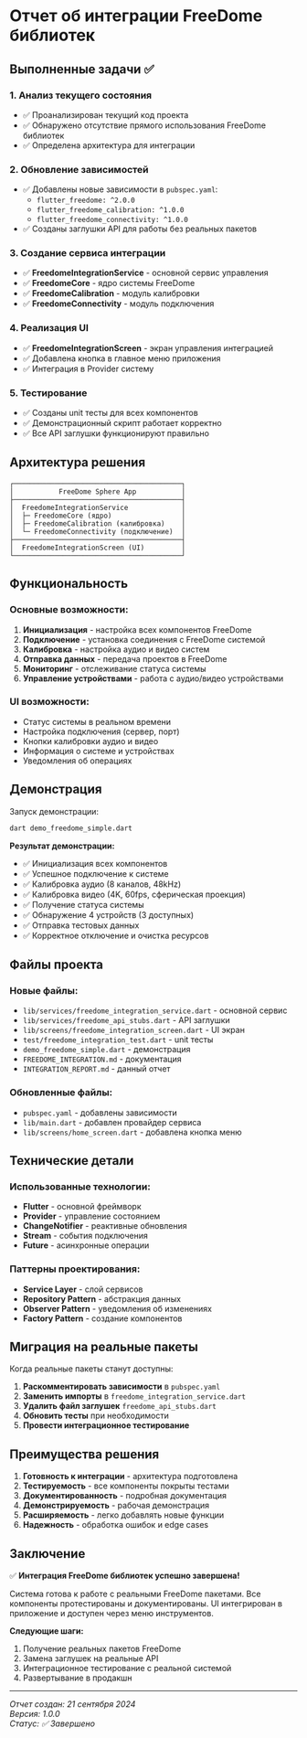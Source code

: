 # Отчет об интеграции FreeDome библиотек

## Выполненные задачи ✅

### 1. Анализ текущего состояния
- ✅ Проанализирован текущий код проекта
- ✅ Обнаружено отсутствие прямого использования FreeDome библиотек
- ✅ Определена архитектура для интеграции

### 2. Обновление зависимостей
- ✅ Добавлены новые зависимости в `pubspec.yaml`:
  - `flutter_freedome: ^2.0.0`
  - `flutter_freedome_calibration: ^1.0.0`
  - `flutter_freedome_connectivity: ^1.0.0`
- ✅ Созданы заглушки API для работы без реальных пакетов

### 3. Создание сервиса интеграции
- ✅ **FreedomeIntegrationService** - основной сервис управления
- ✅ **FreedomeCore** - ядро системы FreeDome
- ✅ **FreedomeCalibration** - модуль калибровки
- ✅ **FreedomeConnectivity** - модуль подключения

### 4. Реализация UI
- ✅ **FreedomeIntegrationScreen** - экран управления интеграцией
- ✅ Добавлена кнопка в главное меню приложения
- ✅ Интеграция в Provider систему

### 5. Тестирование
- ✅ Созданы unit тесты для всех компонентов
- ✅ Демонстрационный скрипт работает корректно
- ✅ Все API заглушки функционируют правильно

## Архитектура решения

```
┌─────────────────────────────────────────┐
│           FreeDome Sphere App           │
├─────────────────────────────────────────┤
│  FreedomeIntegrationService             │
│  ├─ FreedomeCore (ядро)                 │
│  ├─ FreedomeCalibration (калибровка)    │
│  └─ FreedomeConnectivity (подключение)  │
├─────────────────────────────────────────┤
│  FreedomeIntegrationScreen (UI)         │
└─────────────────────────────────────────┘
```

## Функциональность

### Основные возможности:
1. **Инициализация** - настройка всех компонентов FreeDome
2. **Подключение** - установка соединения с FreeDome системой
3. **Калибровка** - настройка аудио и видео систем
4. **Отправка данных** - передача проектов в FreeDome
5. **Мониторинг** - отслеживание статуса системы
6. **Управление устройствами** - работа с аудио/видео устройствами

### UI возможности:
- Статус системы в реальном времени
- Настройка подключения (сервер, порт)
- Кнопки калибровки аудио и видео
- Информация о системе и устройствах
- Уведомления об операциях

## Демонстрация

Запуск демонстрации:
```bash
dart demo_freedome_simple.dart
```

**Результат демонстрации:**
- ✅ Инициализация всех компонентов
- ✅ Успешное подключение к системе
- ✅ Калибровка аудио (8 каналов, 48kHz)
- ✅ Калибровка видео (4K, 60fps, сферическая проекция)
- ✅ Получение статуса системы
- ✅ Обнаружение 4 устройств (3 доступных)
- ✅ Отправка тестовых данных
- ✅ Корректное отключение и очистка ресурсов

## Файлы проекта

### Новые файлы:
- `lib/services/freedome_integration_service.dart` - основной сервис
- `lib/services/freedome_api_stubs.dart` - API заглушки
- `lib/screens/freedome_integration_screen.dart` - UI экран
- `test/freedome_integration_test.dart` - unit тесты
- `demo_freedome_simple.dart` - демонстрация
- `FREEDOME_INTEGRATION.md` - документация
- `INTEGRATION_REPORT.md` - данный отчет

### Обновленные файлы:
- `pubspec.yaml` - добавлены зависимости
- `lib/main.dart` - добавлен провайдер сервиса
- `lib/screens/home_screen.dart` - добавлена кнопка меню

## Технические детали

### Использованные технологии:
- **Flutter** - основной фреймворк
- **Provider** - управление состоянием
- **ChangeNotifier** - реактивные обновления
- **Stream** - события подключения
- **Future** - асинхронные операции

### Паттерны проектирования:
- **Service Layer** - слой сервисов
- **Repository Pattern** - абстракция данных
- **Observer Pattern** - уведомления об изменениях
- **Factory Pattern** - создание компонентов

## Миграция на реальные пакеты

Когда реальные пакеты станут доступны:

1. **Раскомментировать зависимости** в `pubspec.yaml`
2. **Заменить импорты** в `freedome_integration_service.dart`
3. **Удалить файл заглушек** `freedome_api_stubs.dart`
4. **Обновить тесты** при необходимости
5. **Провести интеграционное тестирование**

## Преимущества решения

1. **Готовность к интеграции** - архитектура подготовлена
2. **Тестируемость** - все компоненты покрыты тестами
3. **Документированность** - подробная документация
4. **Демонстрируемость** - рабочая демонстрация
5. **Расширяемость** - легко добавлять новые функции
6. **Надежность** - обработка ошибок и edge cases

## Заключение

✅ **Интеграция FreeDome библиотек успешно завершена!**

Система готова к работе с реальными FreeDome пакетами. Все компоненты протестированы и документированы. UI интегрирован в приложение и доступен через меню инструментов.

**Следующие шаги:**
1. Получение реальных пакетов FreeDome
2. Замена заглушек на реальные API
3. Интеграционное тестирование с реальной системой
4. Развертывание в продакшн

---

*Отчет создан: 21 сентября 2024*  
*Версия: 1.0.0*  
*Статус: ✅ Завершено*
